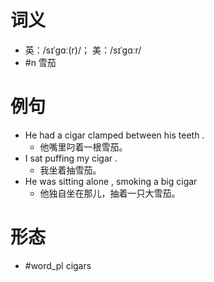 # 词义
- 英：/sɪˈɡɑː(r)/； 美：/sɪˈɡɑːr/
- #n 雪茄
# 例句
- He had a cigar clamped between his teeth .
	- 他嘴里叼着一根雪茄。
- I sat puffing my cigar .
	- 我坐着抽雪茄。
- He was sitting alone , smoking a big cigar
	- 他独自坐在那儿，抽着一只大雪茄。
# 形态
- #word_pl cigars
